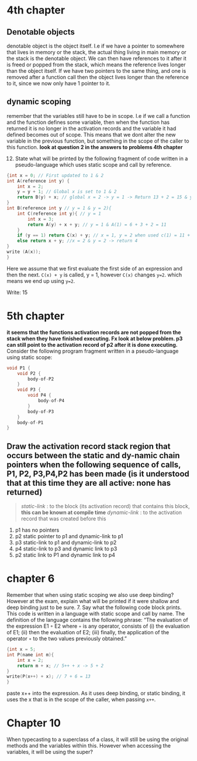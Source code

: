 

# 4th chapter
## Denotable objects
denotable object is the object itself. I.e if we have a pointer to somewhere that lives in memory or the stack, the actual thing living in main memory or the stack is the denotable object. We can then have references to it after it is freed or popped from the stack, which means the reference lives longer than the object itself. If we have two pointers to the same thing, and one is removed after a function call then the object lives longer than the reference to it, since we now only have 1 pointer to it.

## dynamic scoping
remember that the variables still have to be in scope. I.e if we call a function and the function defines some variable, then when the function has returned it is no longer in the activation records and the variable it had defined becomes out of scope. This means that we dont alter the new variable in the previous function, but something in the scope of the caller to this function. **look at question  2 in the answers to problems 4th chapter**

12. State what will be printed by the following fragment of code written in a pseudo-language which uses static scope and call by reference.
    
```C
{int x = 0; // First updated to 1 & 2
int A(reference int y) {
	int x = 2;
	y = y + 1; // Global x is set to 1 & 2
	return B(y) + x; // global x = 2 -> y = 1 -> Return 13 + 2 = 15 & y = 2 -> Return 4 + 2 = 6 -> Returns 15
}
int B(reference int y // y = 1 & y = 2){
	int C(reference int y){ // y = 1
		int x = 3;
		return A(y) + x + y; // y = 1 & A(1) = 6 + 3 + 2 = 11
	}
	if (y == 1) return C(x) + y; // x = 1, y = 2 when used c(1) = 11 + 2 -> return 13
	else return x + y; //x = 2 & y = 2 -> return 4
}
write (A(x)); 
}
```
Here we assume that we first evaluate the first side of an expression and then the next. `C(x) + y` is called, y = 1, however `C(x)` changes `y=2`. which means we end up using `y=2`.

Write: 15

# 5th chapter
**it seems that the functions activation records are not popped from the stack when they have finished executing. Fx look at below problem. p3 can still point to the activation record of p2 after it is done executing.**
 Consider the following program fragment written in a pseudo-language using static scope:
```c
void P1 {
	void P2 { 
		body-of-P2
	}
	void P3 {
		void P4 { 
			body-of-P4
		}
		body-of-P3
	}
	body-of-P1
}
```
## Draw the activation record stack region that occurs between the static and dy-namic chain pointers when the following sequence of calls, P1, P2, P3,P4,P2 has been made (is it understood that at this time they are all active: none has returned)
> _static-link_ : to the block (its activation record) that contains this block, **this can be known at compile time**
> _dynamic-link_ : to the activation record that was created before this

1. p1 has no pointers
2. p2 static pointer to p1 and  dynamic-link to p1
3. p3 static-link to p1 and dynamic-link to p2
4. p4 static-link to p3  and dynamic link to p3
5. p2 static link to P1 and dynamic link to p4


# chapter 6
Remember that when using static scoping we also use deep binding? However at the exam, explain what will be printed if it were shallow and deep binding just to be sure.
7. Say what the following code block prints. This code is written in a language with static scope and call by name. The definition of the language contains the following phrase: “The evaluation of the expression E1 ◦ E2 where ◦ is any operator, consists of 
   (i) the evaluation of E1; 
   (ii) then the evaluation of E2; 
   (iii) finally, the application of the operator ◦ to the two values previously obtained.”
```C
{int x = 5;
int P(name int m){
	int x = 2;
	return m + x; // 5++ + x -> 5 + 2
}
write(P(x++) + x); // 7 + 6 = 13
}
```
paste x++ into the expression. As it uses deep binding, or static binding, it uses the x that is in the scope of the caller, when passing `x++`.

# Chapter 10
When typecasting to a superclass of a class, it will still be using the original methods and the variables within this. However when accessing the variables, it will be using the super?
